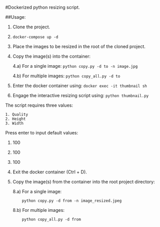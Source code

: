 #Dockerized python resizing script.

##Usage:

1. Clone the project.

2.  ```
    docker-compose up -d
    ```

3. Place the images to be resized in the root of the cloned project.

4. Copy the image(s) into the container:

    4.a) For a single image:
            ```
            python copy.py -d to -n image.jpg
            ```

     4.b) For multiple images:
            ```
            python copy_all.py -d to
            ```

5. Enter the docker container using:
        ```
        docker exec -it thumbnail sh
        ```

6. Engage the interactive resizing script using:
        ```
        python thumbnail.py
        ```

The script requires three values:

    1. Quality
    2. Height
    3. Width

Press enter to input default values:
1. 100
2. 100
3. 100

7. Exit the docker container (Ctrl + D).

8. Copy the image(s) from the container into the root project directory:

    8.a) For a single image:

    ```
        python copy.py -d from -n image_resized.jpeg
    ```

    8.b) For multiple images:

    ```
        python copy_all.py -d from
    ```

        


    

    

